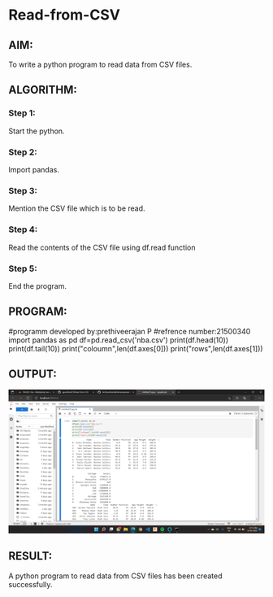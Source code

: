 # Read-from-CSV

## AIM:
To write a python program to read data from CSV files.


## ALGORITHM:

### Step 1:
Start the python.
### Step 2:
Import pandas.
### Step 3:
Mention the CSV file which is to be read.
### Step 4:
Read the contents of the CSV file using df.read function
### Step 5:
End the program.

## PROGRAM:
#programm developed by:prethiveerajan P
#refrence number:21500340
import pandas as pd
df=pd.read_csv('nba.csv')
print(df.head(10))
print(df.tail(10))
print("coloumn",len(df.axes[0]))
print("rows",len(df.axes[1])) 

## OUTPUT:
![OUTPUT](pd.png)

## RESULT:
A python program to read data from CSV files has been created successfully.